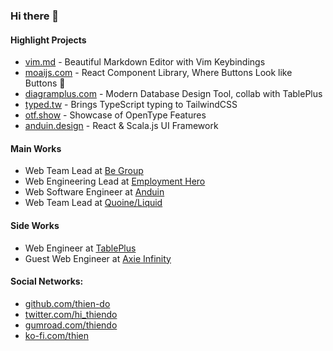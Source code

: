 ### Hi there 👋

#### Highlight Projects

- [vim.md](https://vim.md) - Beautiful Markdown Editor with Vim Keybindings
- [moaijs.com](https://moaijs.com) - React Component Library, Where Buttons Look like Buttons 🗿
- [diagramplus.com](https://diagramplus.com) - Modern Database Design Tool, collab with TablePlus
- [typed.tw](https://typed.tw) - Brings TypeScript typing to TailwindCSS
- [otf.show](https://otf.show) - Showcase of OpenType Features
- [anduin.design](https://anduin.design) - React & Scala.js UI Framework

#### Main Works

- Web Team Lead at [Be Group](https://www.linkedin.com/company/begroupjsc/)
- Web Engineering Lead at [Employment Hero](https://www.linkedin.com/company/employment-hero/)
- Web Software Engineer at [Anduin](https://www.anduintransact.com)
- Web Team Lead at [Quoine/Liquid](https://www.linkedin.com/company/quoine/)

#### Side Works

- Web Engineer at [TablePlus](https://tableplus.com)
- Guest Web Engineer at [Axie Infinity](https://www.linkedin.com/company/axieinfinity/)

#### Social Networks:

- [github.com/thien-do](https://github.com/thien-do)
- [twitter.com/hi_thiendo](https://twitter.com/hi_thiendo)
- [gumroad.com/thiendo](https://gumroad.com/thiendo)
- [ko-fi.com/thien](https://ko-fi.com/thien)
